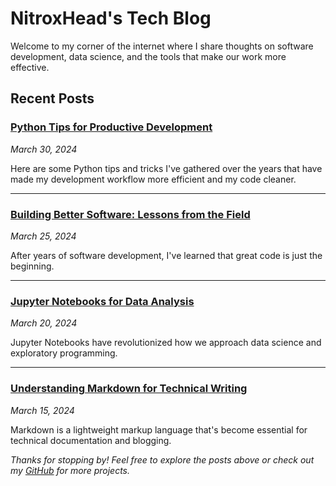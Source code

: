 # NitroxHead's Tech Blog
 
Welcome to my corner of the internet where I share thoughts on software development, data science, and the tools that make our work more effective.

## Recent Posts

### [Python Tips for Productive Development](book/python-tips.md)
*March 30, 2024*

Here are some Python tips and tricks I've gathered over the years that have made my development workflow more efficient and my code cleaner.

---

### [Building Better Software: Lessons from the Field](book/bibliography.md)
*March 25, 2024*

After years of software development, I've learned that great code is just the beginning.

---

### [Jupyter Notebooks for Data Analysis](book/notebooks.md)
*March 20, 2024*

Jupyter Notebooks have revolutionized how we approach data science and exploratory programming.

---

### [Understanding Markdown for Technical Writing](book/markdown.md)
*March 15, 2024*

Markdown is a lightweight markup language that's become essential for technical documentation and blogging.

*Thanks for stopping by! Feel free to explore the posts above or check out my [GitHub](https://github.com/nitroxhead) for more projects.*
